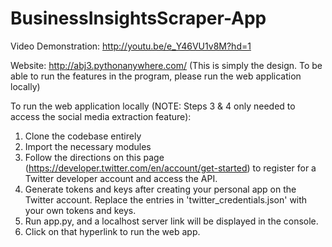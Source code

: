 # BusinessInsightsScraper-App

Video Demonstration: http://youtu.be/e_Y46VU1v8M?hd=1

Website: http://abj3.pythonanywhere.com/  (This is simply the design. To be able to run the features in the program, please run the web application locally)

To run the web application locally (NOTE: Steps 3 & 4 only needed to access the social media extraction feature):

1. Clone the codebase entirely
2. Import the necessary modules
3. Follow the directions on this page (https://developer.twitter.com/en/account/get-started) to register for a Twitter developer account and access the API.
4. Generate tokens and keys after creating your personal app on the Twitter account. Replace the entries in 'twitter_credentials.json' with your own tokens and keys.
5. Run app.py, and a localhost server link will be displayed in the console.
6. Click on that hyperlink to run the web app.
